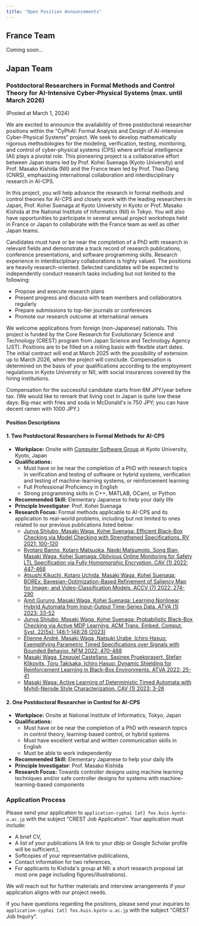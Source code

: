 ```yaml
---
title: "Open Position Announcements"
---
```


## France Team

Coming soon...

## Japan Team

### Postdoctoral Researchers in Formal Methods and Control Theory for AI-Intensive Cyber-Physical Systems (max. until March 2026)

(Posted at March 1, 2024)

We are excited to announce the availability of three postdoctoral researcher positions within the "CyPhAI: Formal Analysis and Design of AI-intensive Cyber-Physical Systems" project. We seek to develop mathematically rigorous methodologies for the modeling, verification, testing, monitoring, and control of cyber-physical systems (CPS) where artificial intelligence (AI) plays a pivotal role. This pioneering project is a collaborative effort between Japan teams led by Prof. Kohei Suenaga (Kyoto University) and Prof. Masako Kishida (NII) and the France team led by Prof. Thao Dang (CNRS), emphasizing international collaboration and interdisciplinary research in AI-CPS.

In this project, you will help advance the research in formal methods and control theories for AI-CPS and closely work with the leading researchers in Japan, Prof. Kohei Suenaga at Kyoto University in Kyoto or Prof. Masako Kishida at the National Institute of Informatics (NII) in Tokyo. You will also have opportunities to participate in several annual project workshops held in France or Japan to collaborate with the France team as well as other Japan teams.

Candidates must have or be near the completion of a PhD with research in relevant fields and demonstrate a track record of research publications, conference presentations, and software programming skills. Research experience in interdisciplinary collaborations is highly valued. The positions are heavily research-oriented. Selected candidates will be expected to independently conduct research tasks including but not limited to the following:
- Propose and execute research plans
- Present progress and discuss with team members and collaborators regularly
- Prepare submissions to top-tier journals or conferences
- Promote our research outcome at international venues

We welcome applications from foreign (non-Japanese) nationals. This project is funded by the Core Research for Evolutionary Science and Technology (CREST) program from Japan Science and Technology Agency (JST). Positions are to be filled on a rolling basis with flexible start dates. The initial contract will end at March 2025 with the possibility of extension up to March 2026, when the project will conclude. Compensation is determined on the basis of your qualifications according to the employment regulations in Kyoto University or NII, with social insurances covered by the hiring institutions.

Compensation for the successful candidate starts from 6M JPY/year before tax. (We would like to remark that living cost in Japan is quite low these days: Big-mac with fries and soda in McDonald's is 750 JPY; you can have decent ramen with 1000 JPY.)

#### Position Descriptions

#### 1. Two Postdoctoral Researchers in Formal Methods for AI-CPS
- **Workplace:** Onsite with [Computer Software Group] at Kyoto University, Kyoto, Japan
- **Qualifications:**
    + Must have or be near the completion of a PhD with research topics in verification and testing of software or hybrid systems, verification and testing of machine-learning systems, or reinforcement learning
    + Full Professional Proficiency in English
    + Strong programming skills in C++, MATLAB, OCaml, or Python
- **Recommended Skill:** Elementary Japanese to help your daily life
- **Principle Investigator**: Prof. Kohei Suenaga
- **Research Focus:** Formal methods applicable to AI-CPS and its application to real-world problems, including but not limited to ones related to our previous publications listed below:
    + [Junya Shijubo, Masaki Waga, Kohei Suenaga: Efficient Black-Box Checking via Model Checking with Strengthened Specifications. RV 2021: 100-120](https://arxiv.org/abs/2109.04656)
    + [Ryotaro Banno, Kotaro Matsuoka, Naoki Matsumoto, Song Bian, Masaki Waga, Kohei Suenaga: Oblivious Online Monitoring for Safety LTL Specification via Fully Homomorphic Encryption. CAV (1) 2022: 447-468](https://arxiv.org/abs/2206.03582)
    + [Atsushi Kikuchi, Kotaro Uchida, Masaki Waga, Kohei Suenaga: BOREx: Bayesian-Optimization-Based Refinement of Saliency Map for Image- and Video-Classification Models. ACCV (7) 2022: 274-290](https://arxiv.org/abs/2210.17130)
    + [Amit Gurung, Masaki Waga, Kohei Suenaga: Learning Nonlinear Hybrid Automata from Input-Output Time-Series Data. ATVA (1) 2023: 33-52](https://arxiv.org/abs/2301.03915)
    + [Junya Shijubo, Masaki Waga, Kohei Suenaga: Probabilistic Black-Box Checking via Active MDP Learning. ACM Trans. Embed. Comput. Syst. 22(5s): 148:1-148:26 (2023)](https://arxiv.org/abs/2308.07930)
    + [Étienne André, Masaki Waga, Natsuki Urabe, Ichiro Hasuo: Exemplifying Parametric Timed Specifications over Signals with Bounded Behavior. NFM 2022: 470-488](https://arxiv.org/abs/2203.13247)
    + [Masaki Waga, Ezequiel Castellano, Sasinee Pruekprasert, Stefan Klikovits, Toru Takisaka, Ichiro Hasuo: Dynamic Shielding for Reinforcement Learning in Black-Box Environments. ATVA 2022: 25-41](https://arxiv.org/abs/2207.13446)
    + [Masaki Waga: Active Learning of Deterministic Timed Automata with Myhill-Nerode Style Characterization. CAV (1) 2023: 3-26](https://arxiv.org/abs/2305.17742)

[Computer Software Group]: https://www.fos.kuis.kyoto-u.ac.jp/


#### 2. One Postdoctoral Researcher in Control for AI-CPS

- **Workplace:** Onsite at National Institute of Informatics, Tokyo, Japan
- **Qualifications:**
    + Must have or be near the completion of a PhD with research topics in control theory, learning-based control, or hybrid systems
    + Must have excellent verbal and written communication skills in English
    + Must be able to work independently
- **Recommended Skill:** Elementary Japanese to help your daily life
- **Principle Investigator**: Prof. Masako Kishida
- **Research Focus:** Towards controller designs using  machine learning techniques and/or safe controller designs for systems with machine-learning-based components


### Application Process

Please send your application to `application-cyphai [at] fos.kuis.kyoto-u.ac.jp` with the subject "CREST Job Application". Your application must include:
- A brief CV,
- A list of your publications (A link to your dblp or Google Scholar profile will be sufficient.),
- Softcopies of your representative publications,
- Contact information for two references,
- For applicants to Kishida's group at NII: a short research proposal (at most one page including figures/illustrations).

We will reach out for further materials and interview arrangements if your application aligns with our project needs.

If you have questions regarding the positions, please send your inquiries to `application-cyphai [at] fos.kuis.kyoto-u.ac.jp` with the subject "CREST Job Inquiry".
